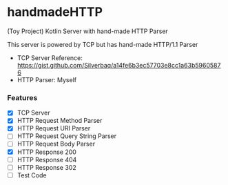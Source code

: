 # handmadeHTTP
(Toy Project) Kotlin Server with hand-made HTTP Parser

This server is powered by TCP but has hand-made HTTP/1.1 Parser 
- TCP Server Reference: https://gist.github.com/Silverbaq/a14fe6b3ec57703e8cc1a63b59605876
- HTTP Parser: Myself

### Features
- [x] TCP Server
- [x] HTTP Request Method Parser
- [x] HTTP Request URI Parser
- [ ] HTTP Request Query String Parser
- [ ] HTTP Request Body Parser
- [x] HTTP Response 200
- [ ] HTTP Response 404
- [ ] HTTP Response 302
- [ ] Test Code